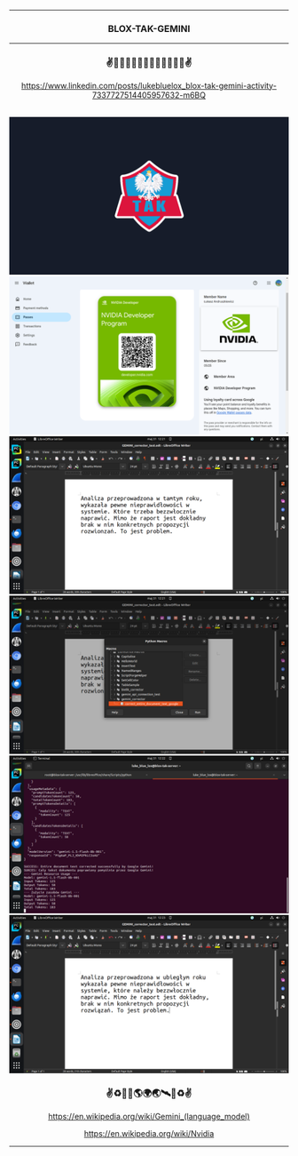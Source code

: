 <hr>

<div align="center"> 

### BLOX-TAK-GEMINI

</div> 

<hr>

<div align="center">

### ✌️🦅🇺🇸🇪🇺🇵🇱🇪🇺🇺🇸🦅✌️

https://www.linkedin.com/posts/lukebluelox_blox-tak-gemini-activity-7337727514405957632-m6BQ

<br>
<img src="BLOX-TAK_SF_WP.png" width="" height=""/>
<br>
<img src="1.png" width="" height=""/>
<br>
<img src="2.png" width="" height=""/>
<br>
<img src="3.png" width="" height=""/>
<br>
<img src="4.png" width="" height=""/>
<br>
<img src="5.png" width="" height=""/>

### ✌♻️🌌🚀🌎🌍🌏🛰🌌♻️✌

https://en.wikipedia.org/wiki/Gemini_(language_model)

https://en.wikipedia.org/wiki/Nvidia

</div>

<hr>